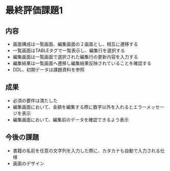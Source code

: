 <h1>最終評価課題1</h1>
<h2>内容</h2>
<ul>
  <li>画面構成は一覧画面、編集画面の２画面とし、相互に遷移する
<li>一覧画面はTABLEタグで一覧表示し、編集行を選択する
<li> 編集画面は一覧画面で選択された編集行の更新内容を入力する
<li> 編集結果は一覧画面へ遷移し編集結果反映されていることを確認する
<li> DDL、初期データは課題資料を参照
</ul>

<h2>成果</h2>
<ul>
  <li>必須の要件は満たした
<li>編集画面において、金額を編集する際に数字以外を入れるとエラーメッセージを表示
<li> 編集画面において、編集前のデータを確認できるよう表示
</ul>

<h2>今後の課題</h2>
<ul>
  <li>書籍の名前を任意の文字列を入力した際に、カタカナも自動で入力される仕様
<li>画面のデザイン
</ul>
